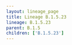 ```yaml
---
layout: lineage_page
title: Lineage B.1.5.23
lineage: B.1.5.23
parent: B.1.5
children: ['B.1.5.23']
---
```


